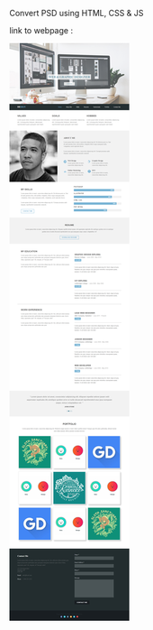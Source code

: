 Convert PSD using HTML, CSS & JS 

link to webpage : 

![alt text](https://github.com/KhalidLam/PSD-to-HTML/blob/master/Design-Site/img/screenshot.png)
